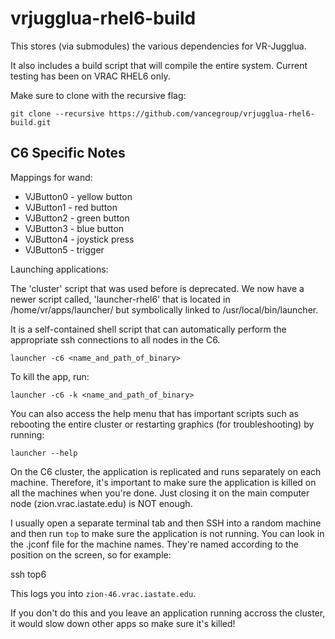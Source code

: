vrjugglua-rhel6-build
====================

This stores (via submodules) the various dependencies for VR-Jugglua.

It also includes a build script that will compile the entire system.  Current testing has been on VRAC RHEL6 only.

Make sure to clone with the recursive flag:

    git clone --recursive https://github.com/vancegroup/vrjugglua-rhel6-build.git
    
    
C6 Specific Notes
---------------------

Mappings for wand:

* VJButton0 - yellow button
* VJButton1 - red button
* VJButton2 - green button
* VJButton3 - blue button
* VJButton4 - joystick press
* VJButton5 - trigger


Launching applications:

The 'cluster' script that was used before is deprecated. We now have a newer script called,
'launcher-rhel6' that is located in /home/vr/apps/launcher/ but symbolically linked
to /usr/local/bin/launcher.

It is a self-contained shell script that can automatically perform the appropriate
ssh connections to all nodes in the C6.

    launcher -c6 <name_and_path_of_binary>

To kill the app, run:

    launcher -c6 -k <name_and_path_of_binary>
    
You can also access the help menu that has important scripts such as rebooting the entire
cluster or restarting graphics (for troubleshooting) by running:

    launcher --help

On the C6 cluster, the application is replicated and runs separately on each machine.
Therefore, it's important to make sure the application is killed on all the machines when
you're done.  Just closing it on the main computer node (zion.vrac.iastate.edu) is NOT
enough.

I usually open a separate terminal tab and then SSH into a random machine and then run `top`
to make sure the application is not running.  You can look in the .jconf file for the machine
names.  They're named according to the position on the screen, so for example:

   ssh top6
   
This logs you into `zion-46.vrac.iastate.edu`.

If you don't do this and you leave an application running accross the cluster, it would
slow down other apps so make sure it's killed!
